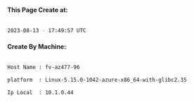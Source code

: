 
   
#### This Page Create at:

```bash

2023-08-13 - 17:49:57 UTC

```

#### Create By Machine:

```bash

Host Name : fv-az477-96

platform  : Linux-5.15.0-1042-azure-x86_64-with-glibc2.35

Ip Local  : 10.1.0.44

```

